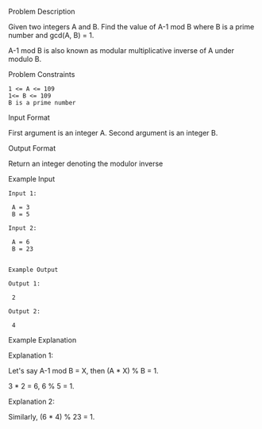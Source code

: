 Problem Description

Given two integers A and B. Find the value of A-1 mod B where B is a prime number and gcd(A, B) = 1.

A-1 mod B is also known as modular multiplicative inverse of A under modulo B.



Problem Constraints
    
    1 <= A <= 109
    1<= B <= 109
    B is a prime number



Input Format

First argument is an integer A.
Second argument is an integer B.



Output Format

Return an integer denoting the modulor inverse



Example Input

    Input 1:
    
     A = 3
     B = 5
    
    Input 2:
    
     A = 6
     B = 23
    
    
    Example Output
    
    Output 1:
    
     2
    
    Output 2:
    
     4
    

Example Explanation

Explanation 1:

 Let's say A-1 mod B = X, then (A * X) % B = 1.

 3 * 2 = 6, 6 % 5 = 1.

Explanation 2:

 Similarly, (6 * 4) % 23 = 1.
 